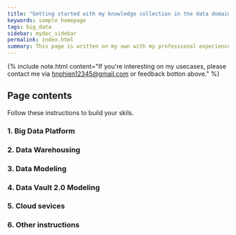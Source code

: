 ```yaml
---
title: "Getting started with my knowledge collection in the data domain"
keywords: sample homepage
tags: big_data
sidebar: mydoc_sidebar
permalink: index.html
summary: This page is written on my own with my professional experience. Some of them are referenced from multiple sources, so it will be noted.
---
```


{% include note.html content="If you're interesting on my usecases, please contact me via hnphien12345@gmail.com or feedback botton above." %}

## Page contents

Follow these instructions to build your skils.

### 1. Big Data Platform

### 2. Data Warehousing

### 3. Data Modeling

### 4. Data Vault 2.0 Modeling

### 5. Cloud sevices

### 6. Other instructions


